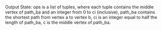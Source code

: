 Output State: ops is a list of tuples, where each tuple contains the middle vertex of path_ba and an integer from 0 to ci (inclusive), path_ba contains the shortest path from vertex a to vertex b, ci is an integer equal to half the length of path_ba, c is the middle vertex of path_ba.